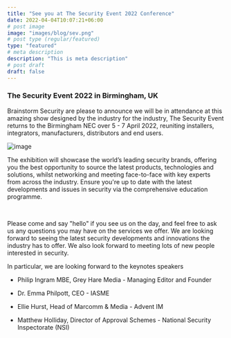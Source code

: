 ```yaml
---
title: "See you at The Security Event 2022 Conference"
date: 2022-04-04T10:07:21+06:00
# post image
image: "images/blog/sev.png"
# post type (regular/featured)
type: "featured"
# meta description
description: "This is meta description"
# post draft
draft: false
---
```



### The Security Event 2022 in Birmingham, UK

Brainstorm Security are please to announce we will be in attendance at this amazing show designed by the industry for the industry, The Security Event returns to the Birmingham NEC over 5 - 7 April 2022, reuniting installers, integrators, manufacturers, distributors and end users. 

![image](../../images/blog/secpeople.png)

The exhibition will showcase the world’s leading security brands, offering you the best opportunity to source the latest products, technologies and solutions, whilst networking and meeting face-to-face with key experts from across the industry. Ensure you're up to date with the latest developments and issues in security via the comprehensive education programme.

<br>

Please come and say "hello" if you see us on the day, and feel free to ask us any questions you may have on the services we offer. We are looking forward to seeing the latest security developments and innovations the industry has to offer. We also look forward to meeting lots of new people interested in security.

In particular, we are looking forward to the keynotes speakers 

* Philip Ingram MBE, Grey Hare Media - Managing Editor and Founder

* Dr. Emma Philpott, CEO - IASME

* Ellie Hurst, Head of Marcomm & Media - Advent IM

* Matthew Holliday, Director of Approval Schemes - National Security Inspectorate (NSI)


